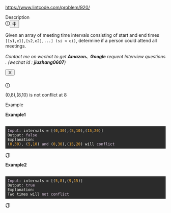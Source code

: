 https://www.lintcode.com/problem/920/

<div data-h5="true" class="problem-description-content-3Li9u4xPVfRLi_Nzzm3e_n"><div data-h5="true" class="content-wrapper-32rgvmtTEZlJxhYe-SXar4"><div class="sub-title-3tQamyyYH5-VXCEHKrzgsd with-action-3ISUSOCo8G5-PfWWWyKDb9">Description<div class="desc-actions-2wk5M-5fL-Y26w2aX5xfQs"><i aria-label="icon: exclamation-circle" tabindex="-1" class="anticon anticon-exclamation-circle feedback-icon-18bRy-wxiKXl3Olibzggut"><svg viewBox="64 64 896 896" focusable="false" class="" data-icon="exclamation-circle" width="1em" height="1em" fill="currentColor" aria-hidden="true"><path d="M512 64C264.6 64 64 264.6 64 512s200.6 448 448 448 448-200.6 448-448S759.4 64 512 64zm0 820c-205.4 0-372-166.6-372-372s166.6-372 372-372 372 166.6 372 372-166.6 372-372 372z"></path><path d="M464 688a48 48 0 1 0 96 0 48 48 0 1 0-96 0zm24-112h48c4.4 0 8-3.6 8-8V296c0-4.4-3.6-8-8-8h-48c-4.4 0-8 3.6-8 8v272c0 4.4 3.6 8 8 8z"></path></svg></i><button type="button" role="switch" aria-checked="false" class="switch-ea-caeIwHo8THE1VRIyzc ant-switch"><span class="ant-switch-inner">中</span></button></div></div><div class="react-markdown react-markdown-2P3YjvgELb5tvqGDu8Rkkt"><p>Given an array of meeting time intervals consisting of start and end times <code>[[s1,e1],[s2,e2],...] (si &lt; ei)</code>, determine if a person could attend all meetings.</p></div><div data-show="true" class="ant-alert ant-alert-info ant-alert-with-description ant-alert-no-icon ant-alert-closable connection-21P0r67p-lWVq52n2_0CLV" style="margin-bottom: 24px;"><span class="ant-alert-message"></span><span class="ant-alert-description"><div class="react-markdown react-markdown-2P3YjvgELb5tvqGDu8Rkkt"><p><em>Contact me on wechat to get <strong>Amazon、Google</strong> requent Interview questions . (wechat id : <strong>jiuzhang0607</strong>)</em></p></div></span><button type="button" class="ant-alert-close-icon" tabindex="0"><i aria-label="icon: close" class="anticon anticon-close"><svg viewBox="64 64 896 896" focusable="false" class="" data-icon="close" width="1em" height="1em" fill="currentColor" aria-hidden="true"><path d="M563.8 512l262.5-312.9c4.4-5.2.7-13.1-6.1-13.1h-79.8c-4.7 0-9.2 2.1-12.3 5.7L511.6 449.8 295.1 191.7c-3-3.6-7.5-5.7-12.3-5.7H203c-6.8 0-10.5 7.9-6.1 13.1L459.4 512 196.9 824.9A7.95 7.95 0 0 0 203 838h79.8c4.7 0 9.2-2.1 12.3-5.7l216.5-258.1 216.5 258.1c3 3.6 7.5 5.7 12.3 5.7h79.8c6.8 0 10.5-7.9 6.1-13.1L563.8 512z"></path></svg></i></button></div><div data-show="true" class="ant-alert ant-alert-info ant-alert-with-description notice-1ncxxfAmH3X1SpRYMMoH2g"><i aria-label="icon: info-circle" class="anticon anticon-info-circle ant-alert-icon"><svg viewBox="64 64 896 896" focusable="false" class="" data-icon="info-circle" width="1em" height="1em" fill="currentColor" aria-hidden="true"><path d="M512 64C264.6 64 64 264.6 64 512s200.6 448 448 448 448-200.6 448-448S759.4 64 512 64zm0 820c-205.4 0-372-166.6-372-372s166.6-372 372-372 372 166.6 372 372-166.6 372-372 372z"></path><path d="M464 336a48 48 0 1 0 96 0 48 48 0 1 0-96 0zm72 112h-48c-4.4 0-8 3.6-8 8v272c0 4.4 3.6 8 8 8h48c4.4 0 8-3.6 8-8V456c0-4.4-3.6-8-8-8z"></path></svg></i><span class="ant-alert-message"></span><span class="ant-alert-description"><div class="react-markdown react-markdown-2P3YjvgELb5tvqGDu8Rkkt"><p>(0,8),(8,10) is not conflict at 8</p></div></span></div></div><div data-h5="true" class="content-wrapper-32rgvmtTEZlJxhYe-SXar4"><div class="sub-title-3tQamyyYH5-VXCEHKrzgsd">Example</div><div class="react-markdown react-markdown-2P3YjvgELb5tvqGDu8Rkkt"><p><strong>Example1</strong></p>
<pre><div class="markdown-thumbnail-wrapper" style="height: auto; max-height: unset;"><div class="lc-code-wrapper"><pre style="display: block; overflow-x: auto; background: rgb(43, 43, 43); color: rgb(248, 248, 242); padding: 0.5em;"><code style="white-space: pre;"><span style="color: rgb(220, 198, 224);">Input</span><span>: intervals = [(</span><span style="color: rgb(245, 171, 53);">0</span><span>,</span><span style="color: rgb(245, 171, 53);">30</span><span>),(</span><span style="color: rgb(245, 171, 53);">5</span><span>,</span><span style="color: rgb(245, 171, 53);">10</span><span>),(</span><span style="color: rgb(245, 171, 53);">15</span><span>,</span><span style="color: rgb(245, 171, 53);">20</span><span>)]
</span><span>Output: </span><span style="color: rgb(220, 198, 224);">false</span><span>
</span>Explanation: 
<span>(</span><span style="color: rgb(245, 171, 53);">0</span><span>,</span><span style="color: rgb(245, 171, 53);">30</span><span>), (</span><span style="color: rgb(245, 171, 53);">5</span><span>,</span><span style="color: rgb(245, 171, 53);">10</span><span>) </span><span style="color: rgb(220, 198, 224);">and</span><span> (</span><span style="color: rgb(245, 171, 53);">0</span><span>,</span><span style="color: rgb(245, 171, 53);">30</span><span>),(</span><span style="color: rgb(245, 171, 53);">15</span><span>,</span><span style="color: rgb(245, 171, 53);">20</span><span>) will </span><span style="color: rgb(220, 198, 224);">conflict</span></code></pre><div class="code-block-buttons"><span title="Copy Code" class="code-block-copy-button"><i aria-label="icon: copy" class="anticon anticon-copy"><svg viewBox="64 64 896 896" focusable="false" class="" data-icon="copy" width="1em" height="1em" fill="currentColor" aria-hidden="true"><path d="M832 64H296c-4.4 0-8 3.6-8 8v56c0 4.4 3.6 8 8 8h496v688c0 4.4 3.6 8 8 8h56c4.4 0 8-3.6 8-8V96c0-17.7-14.3-32-32-32zM704 192H192c-17.7 0-32 14.3-32 32v530.7c0 8.5 3.4 16.6 9.4 22.6l173.3 173.3c2.2 2.2 4.7 4 7.4 5.5v1.9h4.2c3.5 1.3 7.2 2 11 2H704c17.7 0 32-14.3 32-32V224c0-17.7-14.3-32-32-32zM350 856.2L263.9 770H350v86.2zM664 888H414V746c0-22.1-17.9-40-40-40H232V264h432v624z"></path></svg></i></span></div></div></div></pre>
<p><strong>Example2</strong></p>
<pre><div class="markdown-thumbnail-wrapper" style="height: auto; max-height: unset;"><div class="lc-code-wrapper"><pre style="display: block; overflow-x: auto; background: rgb(43, 43, 43); color: rgb(248, 248, 242); padding: 0.5em;"><code style="white-space: pre;"><span style="color: rgb(220, 198, 224);">Input</span><span>: intervals = [(</span><span style="color: rgb(245, 171, 53);">5</span><span>,</span><span style="color: rgb(245, 171, 53);">8</span><span>),(</span><span style="color: rgb(245, 171, 53);">9</span><span>,</span><span style="color: rgb(245, 171, 53);">15</span><span>)]
</span><span>Output: </span><span style="color: rgb(220, 198, 224);">true</span><span>
</span>Explanation: 
<span>Two times will </span><span style="color: rgb(220, 198, 224);">not</span><span> </span><span style="color: rgb(220, 198, 224);">conflict</span><span> </span></code></pre><div class="code-block-buttons"><span title="Copy Code" class="code-block-copy-button"><i aria-label="icon: copy" class="anticon anticon-copy"><svg viewBox="64 64 896 896" focusable="false" class="" data-icon="copy" width="1em" height="1em" fill="currentColor" aria-hidden="true"><path d="M832 64H296c-4.4 0-8 3.6-8 8v56c0 4.4 3.6 8 8 8h496v688c0 4.4 3.6 8 8 8h56c4.4 0 8-3.6 8-8V96c0-17.7-14.3-32-32-32zM704 192H192c-17.7 0-32 14.3-32 32v530.7c0 8.5 3.4 16.6 9.4 22.6l173.3 173.3c2.2 2.2 4.7 4 7.4 5.5v1.9h4.2c3.5 1.3 7.2 2 11 2H704c17.7 0 32-14.3 32-32V224c0-17.7-14.3-32-32-32zM350 856.2L263.9 770H350v86.2zM664 888H414V746c0-22.1-17.9-40-40-40H232V264h432v624z"></path></svg></i></span></div></div></div></pre></div></div></div>
